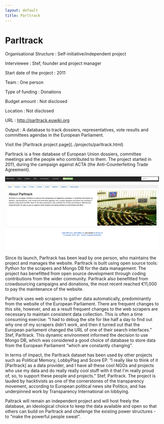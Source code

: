 ```yaml
---
layout: default
title: Parltrack
---
```


# Parltrack

<div class="panel panel-default">
<div class="panel-body">

Organisational Structure
:   Self-initiative/independent project

Interviewee
:   Stef, founder and project manager

Start date of the project
:   2011

Team
:   One person

Type of funding
:   Donations

Budget amount
:   Not disclosed

Location
:   Not disclosed

URL
:   http://parltrack.euwiki.org

Output
:   A database to track dossiers, representatives, vote results and committees agendas in the European Parliament.

</div>
<div class="panel-footer">Visit the [Parltrack project page](../projects/parltrack.html)</div>
</div>

Parltrack is a free database of European Union dossiers, committee meetings and the people who contributed to them. The project started in 2011, during the campaign against ACTA (the Anti-Counterfeiting Trade Agreement). 

![](parltrack.png)

Since its launch, Parltrack has been lead by one person, who maintains the project and manages the website. Parltrack is built using open source tools: Python for the scrapers and Mongo DB for the data management. The project has benefitted from open source development through coding contributions from the wider community. Parltrack also benefitted from crowdsourcing campaigns and donations, the most recent reached €11,000 to pay the maintenance of the website.
 
Parltrack uses web scrapers to gather data automatically, predominantly from the website of the European Parliament. There are frequent changes to this site, however, and as a result frequent changes to the web scrapers are necessary to maintain consistent data collection. This is often a time consuming exercise: “I had to debug the site for like half a day to find out why one of my scrapers didn’t work, and then it turned out that the European parliament changed the URL of one of their search interfaces.” Stef, Parltrack. This dynamic environment informed the decision to use Mongo DB, which was considered a good choice of database to store data from the European Parliament “which are constantly changing”.
 
In terms of impact, the Parltrack dataset has been used by other projects such as Political Memory, LobbyPlag and Score EP. “I really like to think of it [Parltrack] as a data provider, and I have all these cool NGOs and projects who use my data and do really really cool stuff with it that I'm really proud of, so, to support these people and projects.” Stef, Parltrack. The project is lauded by hacktivists as one of the cornerstones of the transparency movement, according to European political news site Politico, and has underpinned work by Transparency International on lobbying.
 
Paltrack will remain an independent project and will host freely the database, an ideological choice to keep the data available and open so that others can build on Parltrack and  challenge the existing power structures - to “make the powerful people sweat”.
